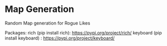 # Map Generation
 Random Map generation for Rogue Likes


Packages:
	rich (pip install rich): https://pypi.org/project/rich/
	keyboard (pip install keyboard) : https://pypi.org/project/keyboard/